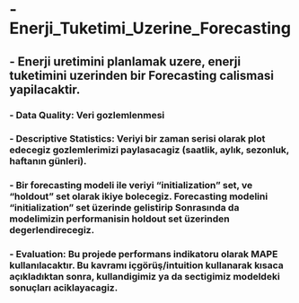 # - Enerji_Tuketimi_Uzerine_Forecasting

## - Enerji uretimini planlamak uzere, enerji tuketimini uzerinden bir Forecasting calismasi yapilacaktir.

### - Data Quality: Veri gozlemlenmesi
### - Descriptive Statistics: Veriyi bir zaman serisi olarak plot edecegiz gozlemlerimizi paylasacagiz (saatlik, aylık, sezonluk, haftanın günleri).
### - Bir forecasting modeli ile veriyi “initialization” set, ve “holdout” set olarak ikiye bolecegiz. Forecasting modelini “initialization” set üzerinde gelistirip Sonrasında da modelimizin performanisin holdout set üzerinden degerlendirecegiz.
### - Evaluation: Bu projede performans indikatoru olarak MAPE kullanılacaktır. Bu kavramı içgörüş/intuition kullanarak kısaca açıkladıktan sonra, kullandigimiz ya da sectigimiz modeldeki sonuçları aciklayacagiz.



